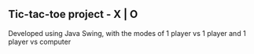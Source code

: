 ## Tic-tac-toe project - X | O
Developed using Java Swing, with the modes of 1 player vs 1 player and 1 player vs computer
